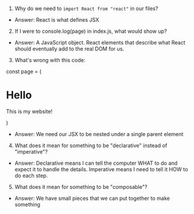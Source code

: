 
1. Why do we need to `import React from "react"` in our files?

- Answer: React is what defines JSX

2. If I were to console.log(page) in index.js, what would show up?

- Answer: A JavaScript object. React elements that describe what React should
eventually add to the real DOM for us.

3. What's wrong with this code:

const page = (
    <h1>Hello</h1>
    <p>This is my website!</p>
)

- Answer: We need our JSX to be nested under a single parent element

4. What does it mean for something to be "declarative" instead of "imperative"?

- Answer: Declarative means I can tell the computer WHAT to do 
and expect it to handle the details. Imperative means I need
to tell it HOW to do each step.

5. What does it mean for something to be "composable"?

- Answer: We have small pieces that we can put together to make something
